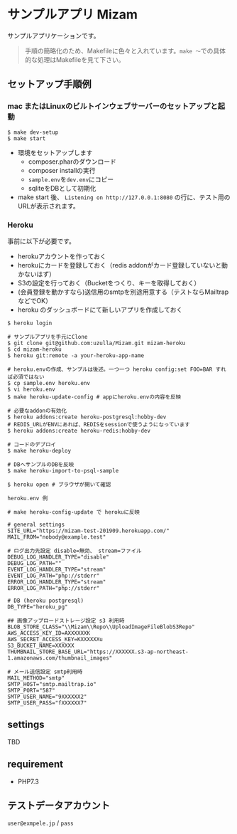 # サンプルアプリ Mizam

サンプルアプリケーションです。

> 手順の簡略化のため、Makefileに色々と入れています。`make 〜`での具体的な処理はMakefileを見て下さい。

## セットアップ手順例

### mac またはLinuxのビルトインウェブサーバーのセットアップと起動

```
$ make dev-setup
$ make start
```

- 環境をセットアップします
  - composer.pharのダウンロード
  - composer installの実行
  - `sample.env`を`dev.env`にコピー
  - sqliteをDBとして初期化
- make start 後、 `Listening on http://127.0.0.1:8080` の行に、テスト用のURLが表示されます。


### Heroku

事前に以下が必要です。

- herokuアカウントを作っておく
- herokuにカードを登録しておく（redis addonがカード登録していないと動かないはず）
- S3の設定を行っておく（Bucketをつくり、キーを取得しておく）
- (会員登録を動かすなら)送信用のsmtpを別途用意する（テストならMailtrapなどでOK）
- heroku のダッシュボードにて新しいアプリを作成しておく

```
$ heroku login

# サンプルアプリを手元にClone
$ git clone git@github.com:uzulla/Mizam.git mizam-heroku
$ cd mizam-heroku
$ heroku git:remote -a your-heroku-app-name

# heroku.envの作成、サンプルは後述。一つ一つ heroku config:set FOO=BAR すれば必須ではない
$ cp sample.env heroku.env
$ vi heroku.env
$ make heroku-update-config # appにheroku.envの内容を反映

# 必要なaddonの有効化
$ heroku addons:create heroku-postgresql:hobby-dev
# REDIS_URLがENVにあれば、REDISをsessionで使うようになっています
$ heroku addons:create heroku-redis:hobby-dev

# コードのデプロイ
$ make heroku-deploy

# DBへサンプルのDBを反映
$ make heroku-import-to-psql-sample

$ heroku open # ブラウザが開いて確認
```

`heroku.env 例`
```
# make heroku-config-update で herokuに反映

# general settings
SITE_URL="https://mizam-test-201909.herokuapp.com/"
MAIL_FROM="nobody@example.test"

# ログ出力先設定 disable=無効、 stream=ファイル
DEBUG_LOG_HANDLER_TYPE="disable"
DEBUG_LOG_PATH=""
EVENT_LOG_HANDLER_TYPE="stream"
EVENT_LOG_PATH="php://stderr"
ERROR_LOG_HANDLER_TYPE="stream"
ERROR_LOG_PATH="php://stderr"

# DB (heroku postgresql)
DB_TYPE="heroku_pg"

## 画像アップロードストレージ設定 s3 利用時
BLOB_STORE_CLASS="\\Mizam\\Repo\\UploadImageFileBlobS3Repo"
AWS_ACCESS_KEY_ID=AXXXXXXK
AWS_SECRET_ACCESS_KEY=KXXXXXXu
S3_BUCKET_NAME=XXXXXX
THUMBNAIL_STORE_BASE_URL="https://XXXXXX.s3-ap-northeast-1.amazonaws.com/thumbnail_images"

# メール送信設定 smtp利用時
MAIL_METHOD="smtp"
SMTP_HOST="smtp.mailtrap.io"
SMTP_PORT="587"
SMTP_USER_NAME="9XXXXXX2"
SMTP_USER_PASS="fXXXXXX7"
```


## settings

TBD

## requirement

- PHP7.3

## テストデータアカウント

`user@exmpele.jp` / `pass`



